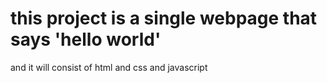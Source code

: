 # this project is a single webpage that says 'hello world' 
and it will consist of html and css and javascript